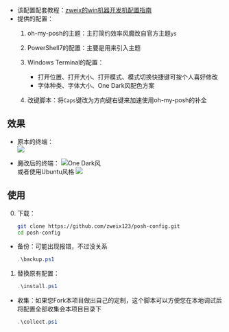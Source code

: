 + 该配置配套教程：[zweix的win机器开发机配置指南](https://github.com/zweix123/CS-notes/blob/master/Missing-Semester/WindowsConfigGuide.md)
+ 提供的配置：
    1. oh-my-posh的主题：主打简约效率风魔改自官方主题`ys`
    2. PowerShell7的配置：主要是用来引入主题
    3. Windows Terminal的配置：
        + 打开位置、打开大小、打开模式、模式切换快捷键可按个人喜好修改
        + 字体种类、字体大小、One Dark风配色方案

    4. 改键脚本：将`Caps`键改为方向键右键来加速使用oh-my-posh的补全

## 效果

+ 原本的终端：  
    ![](https://cdn.jsdelivr.net/gh/zweix123/posh-config@master/static/imgs/cmd.png)

+ 魔改后的终端：
    ![One Dark风](https://cdn.jsdelivr.net/gh/zweix123/posh-config@master/static/imgs/mine.png)  
    或者使用Ubuntu风格
    ![](https://cdn.jsdelivr.net/gh/zweix123/posh-config@master/static/imgs/mine_ubuntu.png)  

## 使用

0. 下载：
    ```bash
    git clone https://github.com/zweix123/posh-config.git
    cd posh-config
    ```
+ 备份：可能出现报错，不过没关系
    ```powershell
    .\backup.ps1
    ```

1. 替换原有配置：
    ```powershell
    .\install.ps1
    ```
+ 收集：如果您Fork本项目做出自己的定制，这个脚本可以方便您在本地调试后将配置全部收集会本项目目录下
    ```powershell
    .\collect.ps1
    ```